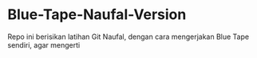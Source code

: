 # Blue-Tape-Naufal-Version
Repo ini berisikan latihan Git Naufal, dengan cara mengerjakan Blue Tape sendiri, agar mengerti
